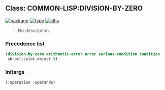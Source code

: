 ## Class: COMMON-LISP:DIVISION-BY-ZERO
[![package](https://img.shields.io/badge/Package-COMMON--LISP-5f9ea0.svg?style=social&colorA=999999)](../) [![type](https://img.shields.io/badge/Type-Class-5f9ea0.svg?style=social&colorA=999999)](../#class) [![clhs](https://img.shields.io/badge/CLHS-DIVISION--BY--ZERO-5f9ea0.svg?style=social&colorA=999999)](http://www.lispworks.com/documentation/HyperSpec/Body/e_divisi.htm) 

> No description.

### Precedence list
```cl
(division-by-zero arithmetic-error error serious-condition condition
 sb-pcl::slot-object t)
```
### Initargs
```cl
(:operation :operands)
```
